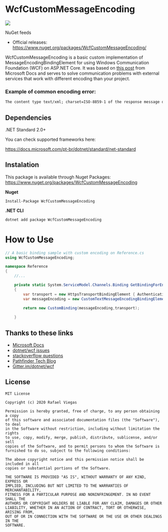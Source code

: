 # WcfCustomMessageEncoding

<a href="https://www.nuget.org/packages/WcfCustomMessageEncoding/">
<img src="https://img.shields.io/nuget/v/WcfCustomMessageEncoding.svg?style=flat" />
</a>
   
NuGet feeds
- Official releases: https://www.nuget.org/packages/WcfCustomMessageEncoding/


WcfCustomMessageEncoding is a basic custom implementation of MessageEncodingBindingElement for using Windows Communication Foundation (WCF) on ASP.NET Core. It was based on [this post](https://docs.microsoft.com/en-us/dotnet/api/system.servicemodel.channels.messageencodingbindingelement?view=dotnet-plat-ext-3.1#examples) from Microsoft Docs and serves to solve communication problems with external services that work with different encoding than your project.


### Example of common encoding error:
```xml
The content type text/xml; charset=ISO-8859-1 of the response message does not match the content type of the binding (text/xml; charset=utf-8). If using a custom encoder, be sure that the IsContentTypeSupported method is implemented properly. The first x bytes of the response were: <?xml version=\"1.0\" encoding=\"ISO-8859-1\"?> ...
```
  
## Dependencies
.NET Standard 2.0+

You can check supported frameworks here:

https://docs.microsoft.com/pt-br/dotnet/standard/net-standard

## Instalation
This package is available through Nuget Packages: https://www.nuget.org/packages/WcfCustomMessageEncoding

**Nuget**
```
Install-Package WcfCustomMessageEncoding
```

**.NET CLI**
```
dotnet add package WcfCustomMessageEncoding
```

# How to Use

```csharp
// A basic binding sample with custom encoding on Reference.cs 
using WcfCustomMessageEncoding;

namespace Reference
{
    //...

    private static System.ServiceModel.Channels.Binding GetBindingForEndpoint()
    {
        var transport = new HttpsTransportBindingElement { AuthenticationScheme = AuthenticationSchemes.Basic };
        var messageEncoding = new CustomTextMessageEncodingBindingElement("iso-8859-1", "text/xml", MessageVersion.Soap11);
    
        return new CustomBinding(messageEncoding,transport);

    }

```

## Thanks to these links 

* [Microsoft Docs](https://docs.microsoft.com/en-us/dotnet/api/system.servicemodel.channels.messageencodingbindingelement?view=dotnet-plat-ext-3.1#examples)
* [dotnet/wcf issues](https://github.com/dotnet/wcf/issues/2550)
* [stackoverflow questions](https://stackoverflow.com/questions/7033442/using-iso-8859-1-encoding-between-wcf-and-oracle-linux)
* [Pathfinder Tech Blog](https://pathfindertech.net/connecting-to-a-php-web-service-with-wcf-in-c)
* [Gitter.im/dotnet/wcf](https://gitter.im/dotnet/wcf?at=5d112f8b492f010bcab2cc63)

## License

```
MIT License

Copyright (c) 2020 Rafael Viegas

Permission is hereby granted, free of charge, to any person obtaining a copy
of this software and associated documentation files (the "Software"), to deal
in the Software without restriction, including without limitation the rights
to use, copy, modify, merge, publish, distribute, sublicense, and/or sell
copies of the Software, and to permit persons to whom the Software is
furnished to do so, subject to the following conditions:

The above copyright notice and this permission notice shall be included in all
copies or substantial portions of the Software.

THE SOFTWARE IS PROVIDED "AS IS", WITHOUT WARRANTY OF ANY KIND, EXPRESS OR
IMPLIED, INCLUDING BUT NOT LIMITED TO THE WARRANTIES OF MERCHANTABILITY,
FITNESS FOR A PARTICULAR PURPOSE AND NONINFRINGEMENT. IN NO EVENT SHALL THE
AUTHORS OR COPYRIGHT HOLDERS BE LIABLE FOR ANY CLAIM, DAMAGES OR OTHER
LIABILITY, WHETHER IN AN ACTION OF CONTRACT, TORT OR OTHERWISE, ARISING FROM,
OUT OF OR IN CONNECTION WITH THE SOFTWARE OR THE USE OR OTHER DEALINGS IN THE
SOFTWARE.

```